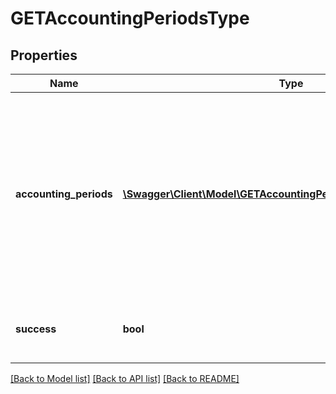 # GETAccountingPeriodsType

## Properties
Name | Type | Description | Notes
------------ | ------------- | ------------- | -------------
**accounting_periods** | [**\Swagger\Client\Model\GETAccountingPeriodWithoutSuccessType[]**](GETAccountingPeriodWithoutSuccessType.md) | An array of all accounting periods on your tenant. The accounting periods are returned in ascending order of start date; that is, the latest period is returned first. | [optional] 
**success** | **bool** | Returns &#x60;true&#x60; if the request was processed successfully. | [optional] 

[[Back to Model list]](../README.md#documentation-for-models) [[Back to API list]](../README.md#documentation-for-api-endpoints) [[Back to README]](../README.md)


